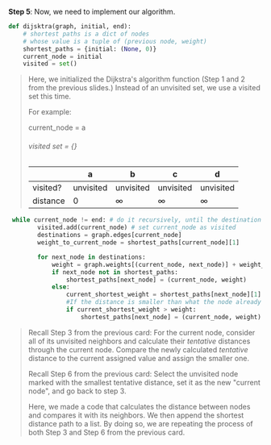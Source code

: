 <!--title={Dijkstra's Algorithm in Python}-->

<!--badges={Algorithms:15,Python:5}-->

<!--concepts={useOfGraphs, realLifeApplication, Dijkstra'sAlgorithm, Dijkstra'sdirected,}-->

**Step 5**: Now, we need to implement our algorithm.

```python
def dijsktra(graph, initial, end):
    # shortest paths is a dict of nodes
    # whose value is a tuple of (previous node, weight)
    shortest_paths = {initial: (None, 0)}
    current_node = initial
    visited = set()
```

> Here, we initialized the Dijkstra's algorithm function (Step 1 and 2 from the previous slides.) Instead of an unvisited set, we use a visited set this time.
>
> For example:
>
> current_node = a
>
> ###### visited set = {}
>
> |          | a         | b         | c         | d         |
> | -------- | --------- | --------- | --------- | --------- |
> | visited? | unvisited | unvisited | unvisited | unvisited |
> | distance | 0         | ∞         | ∞         | ∞         |



```python
 while current_node != end: # do it recursively, until the destination node is reached
        visited.add(current_node) # set current_node as visited
        destinations = graph.edges[current_node]
        weight_to_current_node = shortest_paths[current_node][1] 

        for next_node in destinations:
            weight = graph.weights[(current_node, next_node)] + weight_to_current_node
            if next_node not in shortest_paths:
                shortest_paths[next_node] = (current_node, weight)
            else:
                current_shortest_weight = shortest_paths[next_node][1]
                #If the distance is smaller than what the node already has, update the distance of the node.
                if current_shortest_weight > weight:
                    shortest_paths[next_node] = (current_node, weight) 
```

> Recall Step 3 from the previous card: For the current node, consider all of its unvisited neighbors and calculate their *tentative* distances through the current node. Compare the newly calculated *tentative* distance to the current assigned value and assign the smaller one. 
>
> Recall Step 6 from the previous card: Select the unvisited node marked with the smallest tentative distance, set it as the new "current node", and go back to step 3.
>
> Here, we made a code that calculates the distance between nodes and compares it with its neighbors. We then append the shortest distance path to a list. By doing so, we are repeating the process of both Step 3 and Step 6 from the previous card.

